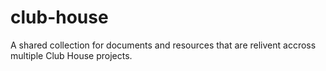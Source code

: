 # club-house
A shared collection for documents and resources that are relivent accross multiple Club House projects.
